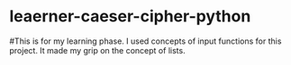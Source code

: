 # leaerner-caeser-cipher-python
#This is for my learning phase. I used concepts of input functions for this project. It made my grip on the concept of lists.  
